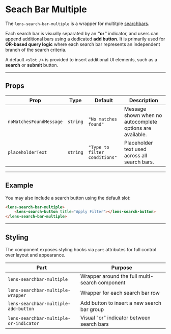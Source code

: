 # Seach Bar Multiple

The `lens-search-bar-multiple` is a wrapper for multitple [searchbars](./searchbar.md).

Each search bar is visually separated by an **"or"** indicator, and users can append additional bars using a dedicated **add button**. It is primarily used for **OR-based query logic** where each search bar represents an independent branch of the search criteria.

A default `<slot />` is provided to insert additional UI elements, such as a **search** or **submit** button.

---

## Props

| Prop                    | Type     | Default                       | Description                                               |
| ----------------------- | -------- | ----------------------------- | --------------------------------------------------------- |
| `noMatchesFoundMessage` | `string` | `"No matches found"`          | Message shown when no autocomplete options are available. |
| `placeholderText`       | `string` | `"Type to filter conditions"` | Placeholder text used across all search bars.             |

---

## Example

You may also include a search button using the default slot:

```html
<lens-search-bar-multiple>
    <lens-search-button title="Apply Filter"></lens-search-button>
</lens-search-bar-multiple>
```

---

## Styling

The component exposes styling hooks via `part` attributes for full control over layout and appearance.

| Part                                   | Purpose                                        |
| -------------------------------------- | ---------------------------------------------- |
| `lens-searchbar-multiple`              | Wrapper around the full multi-search component |
| `lens-searchbar-multiple-wrapper`      | Wrapper for each search bar row                |
| `lens-searchbar-multiple-add-button`   | Add button to insert a new search bar group    |
| `lens-searchbar-multiple-or-indicator` | Visual "or" indicator between search bars      |
